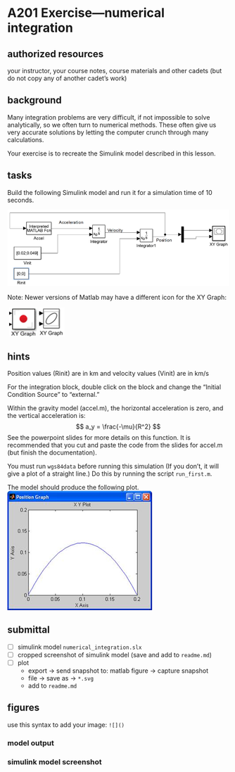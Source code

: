 # A201 Exercise—numerical integration

## authorized resources

 your instructor, your course notes, course materials and other cadets (but do not copy any of another cadet’s work)



## background 

Many integration problems are very difficult, if not impossible to solve analytically, so we often turn to numerical methods.  These often give us very accurate solutions by letting the computer crunch through many calculations.  

Your exercise is to recreate the Simulink model described in this lesson. 

## tasks

Build the following Simulink model and run it for a simulation time of 10 seconds.

![image-20231209114348484](sources/image-20231209114348484.png)

Note: Newer versions of Matlab may have a different icon for the XY Graph:

​      ![A picture containing icon  Description automatically generated](sources/clip_image002.gif)      ![A picture containing text  Description automatically generated](sources/clip_image004.gif)



## hints 

Position values (Rinit) are in km and velocity values (Vinit) are in km/s

For the integration block, double click on the block and change the “Initial Condition Source” to “external.”

Within the gravity model (accel.m), the horizontal acceleration is zero, and the vertical acceleration is:
$$
a_y = \frac{-\mu}{R^2}
$$
See the powerpoint slides for more details on this function. It is recommended that you cut and paste the code from the slides for accel.m (but finish the documentation).

You must run `wgs84data` before running this simulation (If you don’t, it will give a plot of a straight line.) Do this by running the script `run_first.m`.

The model should produce the following plot.
![img](sources/clip_image002.jpg)



## submittal 

- [ ] simulink model `numerical_integration.slx`
- [ ] cropped screenshot of simulink model (save and add to `readme.md`)
- [ ] plot
  - export -> send snapshot to: matlab figure -> capture snapshot
  - file -> save as -> `*.svg`
  - add to `readme.md`




## figures

use this syntax to add your image: `![]()`

### model output



### simulink model screenshot



